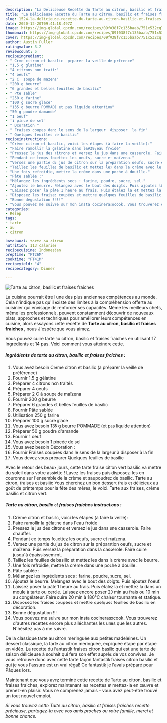 ```yaml
---
description: "La Délicieuse Recette du Tarte au citron, basilic et fraises fraiches"
title: "La Délicieuse Recette du Tarte au citron, basilic et fraises fraiches"
slug: 1524-la-delicieuse-recette-du-tarte-au-citron-basilic-et-fraises-fraiches
date: 2020-12-20T09:41:18.497Z
image: https://img-global.cpcdn.com/recipes/09f038f7c135baab/751x532cq70/tarte-au-citron-basilic-et-fraises-fraiches-photo-principale-de-la-recette.jpg
thumbnail: https://img-global.cpcdn.com/recipes/09f038f7c135baab/751x532cq70/tarte-au-citron-basilic-et-fraises-fraiches-photo-principale-de-la-recette.jpg
cover: https://img-global.cpcdn.com/recipes/09f038f7c135baab/751x532cq70/tarte-au-citron-basilic-et-fraises-fraiches-photo-principale-de-la-recette.jpg
author: Austin Fuller
ratingvalue: 3.2
reviewcount: 5
recipeingredient:
- " Crme citron et basilic  prparer la veille de prfrence"
- "1,5 g glatine"
- "4 citrons non traits"
- "4 oeufs"
- "2 C  soupe de mazena"
- "200 g beurre"
- "6 grandes et belles feuilles de basilic"
- " Pte sable"
- "250 g farine"
- "100 g sucre glace"
- "135 g beurre POMMADE et pas liquide attention"
- "50 g poudre damande"
- "1 oeuf"
- "1 pince de sel"
- " Dcoration "
- " Fraises coupes dans le sens de la largeur  disposer  la fin"
- " Quelques feuilles de basilic"
recipeinstructions:
- "Crème citron et basilic, voici les étapes (à faire la veille):"
- "Faire ramollir la gélatine dans l&#39;eau froide"
- "Pressez le jus des citrons et versez le jus dans une casserole. Faire chauffer."
- "Pendant ce temps fouettez les oeufs, sucre et maïzena."
- "Versez une partie du jus de citron sur la préparation oeufs, sucre et maïzena. Puis versez la préparation dans la casserole. Faire cuire jusqu&#39;à épaississement."
- "Taillez les feuilles de basilic et mettez les dans la crème avec le beurre."
- "Une fois refroidie, mettre la crème dans une poche à douille."
- "Pâte sablée :"
- "Mélangez les ingrédients secs : farine, poudre, sucre, sel."
- "Ajoutez le beurre. Mélangez avec le bout des doigts. Puis ajoutez l&#39;oeuf."
- "Laissez poser la pâte 1 heure au frais. Puis étalez la et mettez la dans un moule à tarte ou cercle. Laissez encore poser 20 min au frais ou 10 min au congélateur. Faire cuire 20 min à 180°C chaleur tournante et statique."
- "Disposez les fraises coupées et mettre quelques feuilles de basilic en décoration."
- "Bonne dégustation !!!!"
- "Vous pouvez me suivre sur mon insta cocinerasocook. Vous trouverez d&#39;autres recettes encore plus alléchantes les unes que les autres. N&#39;hésitez pas à me suivre."
categories:
- Resep
tags:
- tarte
- au
- citron

katakunci: tarte au citron 
nutrition: 113 calories
recipecuisine: Indonesian
preptime: "PT26M"
cooktime: "PT41M"
recipeyield: "4"
recipecategory: Dinner

---
```



![Tarte au citron, basilic et fraises fraiches](https://img-global.cpcdn.com/recipes/09f038f7c135baab/751x532cq70/tarte-au-citron-basilic-et-fraises-fraiches-photo-principale-de-la-recette.jpg)

La cuisine pourrait être l'une des plus anciennes compétences au monde. Cela n'indique pas qu'il existe des limites à la compréhension offerte au cuisinier qui envisage de renforcer ses capacités. Même les meilleurs chefs, même les professionnels, peuvent constamment découvrir de nouveaux plats, approches et techniques pour améliorer leurs compétences en cuisine, alors essayons cette recette de <strong> Tarte au citron, basilic et fraises fraiches </strong>, nous J'espère que vous aimez.

<!--inarticleads1-->

Vous pouvez cuire tarte au citron, basilic et fraises fraiches en utilisant 17 Ingrédients et 14 pas. Voici comment vous atteindre cette.

##### Ingrédients de tarte au citron, basilic et fraises fraiches :

1. Vous avez besoin  Crème citron et basilic (à préparer la veille de préférence)
1. Fournir 1,5 g gélatine
1. Préparer 4 citrons non traités
1. Préparer 4 oeufs
1. Préparer 2 C à soupe de maïzena
1. Fournir 200 g beurre
1. Préparer 6 grandes et belles feuilles de basilic
1. Fournir  Pâte sablée
1. Utilisation 250 g farine
1. Préparer 100 g sucre glace
1. Vous avez besoin 135 g beurre POMMADE (et pas liquide attention)
1. Préparer 50 g poudre d&#39;amande
1. Fournir 1 oeuf
1. Vous avez besoin 1 pincée de sel
1. Vous avez besoin  Décoration :
1. Fournir  Fraises coupées dans le sens de la largeur à disposer à la fin
1. Vous devez vous préparer  Quelques feuilles de basilic


Avec le retour des beaux jours, cette tarte fraise citron vert basilic va mettre du soleil dans votre assiette ! Lavez les fraises puis disposez-les en couronne sur l&#39;ensemble de la crème et saupoudrez de basilic. Tarte au citron, fraises et basilic Vous cherchez un bon dessert frais et délicieux au goût de printemps pour la fête des mères, le voici. Tarte aux fraises, crème basilic et citron vert. 

<!--inarticleads2-->

##### Tarte au citron, basilic et fraises fraiches instructions :

1. Crème citron et basilic, voici les étapes (à faire la veille):
1. Faire ramollir la gélatine dans l&#39;eau froide
1. Pressez le jus des citrons et versez le jus dans une casserole. Faire chauffer.
1. Pendant ce temps fouettez les oeufs, sucre et maïzena.
1. Versez une partie du jus de citron sur la préparation oeufs, sucre et maïzena. Puis versez la préparation dans la casserole. Faire cuire jusqu&#39;à épaississement.
1. Taillez les feuilles de basilic et mettez les dans la crème avec le beurre.
1. Une fois refroidie, mettre la crème dans une poche à douille.
1. Pâte sablée :
1. Mélangez les ingrédients secs : farine, poudre, sucre, sel.
1. Ajoutez le beurre. Mélangez avec le bout des doigts. Puis ajoutez l&#39;oeuf.
1. Laissez poser la pâte 1 heure au frais. Puis étalez la et mettez la dans un moule à tarte ou cercle. Laissez encore poser 20 min au frais ou 10 min au congélateur. Faire cuire 20 min à 180°C chaleur tournante et statique.
1. Disposez les fraises coupées et mettre quelques feuilles de basilic en décoration.
1. Bonne dégustation !!!!
1. Vous pouvez me suivre sur mon insta cocinerasocook. Vous trouverez d&#39;autres recettes encore plus alléchantes les unes que les autres. N&#39;hésitez pas à me suivre.


De la classique tarte au citron meringuée aux petites madeleines. Un dessert classique, la tarte au citron meringuée, expliquée étape par étape en vidéo. La recette du Fantastik fraises citron basilic qui est une tarte de saison délicieuse à souhait qui fera son effet auprès de vos convives. Je vous retrouve donc avec cette tarte façon fantastik fraises citron basilic et qui je vous l&#39;assure est un vrai régal! Ce fantastik je l&#39;avais préparé pour Pâques lors. 

<!--inarticleads1-->

<p>
Maintenant que vous avez terminé cette recette de Tarte au citron, basilic et fraises fraiches, explorez maintenant les recettes et mettez-la en œuvre et prenez-en plaisir. Vous ne comprenez jamais - vous avez peut-être trouvé un tout nouvel emploi.
</p>

<p>
<i>Si vous trouvez cette Tarte au citron, basilic et fraises fraiches recette précieuse, partagez-la avec vos amis proches ou votre famille, merci et bonne chance.</i>
</p>
